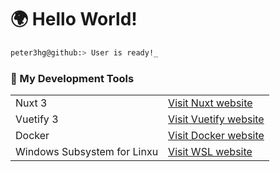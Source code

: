 # 🌍 Hello World!  

```bash
peter3hg@github:> User is ready!_
```

### 🔭 My Development Tools
|   |   |
| - | - |
| Nuxt 3 | [Visit Nuxt website](https://nuxt.com/)|
| Vuetify 3 | [Visit Vuetify website](https://vuetifyjs.com/en/)|
| Docker | [Visit Docker website](https://www.docker.com/)|
| Windows Subsystem for Linxu | [Visit WSL website](https://learn.microsoft.com/en-us/windows/wsl/about?source=recommendations)|

  
<!--
**PeterH3G/peterh3g** is a  _special_ ✨ repository because its `README.md` (this file) appears on your GitHub profile.

Here are some ideas to get you started:

- 🔭 I’m currently working on ...
- 🌱 I’m currently learning ...
- 👯 I’m looking to collaborate on ...
- 🤔 I’m looking for help with ...
- 💬 Ask me about ...
- 📫 How to reach me: ...
- 😄 Pronouns: ...
- ⚡ Fun fact: ...
-->
